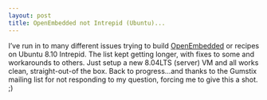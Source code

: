 ```yaml
---
layout: post
title: OpenEmbedded not Intrepid (Ubuntu)...
---
```


I’ve run in to many different issues trying to build
[OpenEmbedded](http://wiki.openembedded.net/) or recipes on Ubuntu 8.10
Intrepid. The list kept getting longer, with fixes to some and
workarounds to others. Just setup a new 8.04LTS (server) VM and all
works clean, straight-out-of the box. Back to progress…and thanks to the
Gumstix mailing list for not responding to my question, forcing me to
give this a shot. ;)
